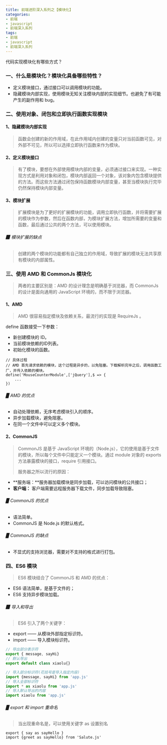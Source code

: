 ```yaml
---
title: 前端进阶深入系列之【模块化】
categories: 
- 前端
- javascript
- 前端深入系列
tags: 
- 前端
- javascript
- 前端深入系列
---
```


代码实现模块化有哪些方式？

<!--more-->



### 一、什么是模块化？模块化具备哪些特性？

- 定义模块接口，通过接口可以调用模块的功能。
- 隐藏模块内部实现，使用模块无知关注模块内部的实现细节。也避免了有可能产生的副作用和 bug。



### 二、使用对象、闭包和立即执行函数实现模块

#### 1、隐藏模块内部实现 

> 函数会创建的新的作用域，在此作用域内创建的变量只对当前函数可见，对外部不可见，所以可以选择立即执行函数来作为模块。



#### 2、定义模块接口

> 有了模块，要想在外部使用模块内部的变量，必须通过接口来实现。一种实现方式是利用对象和闭包，模块内部返回一个对象，该对象内包含模块提供的方法。而这些方法通过闭包保持函数模块内部变量，甚至当模块执行完毕仍然保持模块内部变量。



#### 3、模块扩展

> 扩展模块是为了更好的扩展模块的功能，调用立即执行函数，并将需要扩展的模块作为参数，然后在函数内部，为模块扩展方法，增加所需要的变量和函数，最后通过公共的两个方法，可以使用模块。



###### ▉ 模块扩展的缺点

> 创建的两个模块的功能都有自己独立的作用域，导致扩展的模块无法共享原有模块的内部属性。



### 三、使用 AMD 和 CommonJs 模块化

> 两者的主要区别是：AMD 的设计理念是明确基于浏览器，而 CommonJs 的设计是面向通用的 JavaScript 环境的，而不限于浏览器。



#### 1、AMD 

> AMD 很容易指定模块及依赖关系，最流行的实现是 RequireJs 。

define 函数接受一下参数：

- 新创建模块的 ID。
- 当前模块依赖的ID列表。
- 初始化模块的函数。

```
// 具体过程
// AMD 首先请求依赖的模块，这个过程是异步的，以免阻塞。下载解析完毕之后，调用函数工厂，并传入依赖的模块。
define('MouseCounterModule',['jQuery'],$ => {
	...
})
```



###### ▉ AMD 的优点

- 自动处理依赖，无序考虑模块引入的顺序。
- 异步加载模块，避免阻塞。
- 在同一个文件中可以定义多个模块。



#### 2、CommonJS

> CommonJS 是基于 JavaScript 环境的（Node.js），它的使用是基于文件的模块，所以每个文件中只能定义一个模块。通过 module 对象的 exports 方法暴露模块的接口，require 引用接口。
>
> 服务器之所以流行的原因：

- **服务端：**服务器加载模块是同步加载，可以访问模块的公共接口；
- **客户端：** 客户端需要远程服务器下载文件，同步加载导致阻塞。



###### ▉ CommonJS 的优点

- 语法简单。
- CommonJS 是 Node.js 的默认格式。



###### ▉ CommonJS 的缺点

- 不显式的支持浏览器，需要对不支持的格式进行打包。



### 四、ES6 模块

> ES6 模块结合了 CommonJS 和 AMD 的优点：

- ES6 语法简单，是基于文件的；
- ES6 支持异步模块加载。



###### ▉ 导入和导出

> ES6 引入了两个关键字：

- export —— 从模块外部指定标识符。
- import —— 导入模块标识符。

```javascript
// 导出部分表示符
export { message, sayHi}
// 默认导出
export default class xiaolu{}
```

```javascript
// 导入部分标识符(花括号是导入指定内容)
import {message, sayHi} from 'app.js'  
// 导入全部标识符   
import * as xiaolu from 'app.js'  
// 导入默认导出的内容
import xiaolu from 'app.js'
```



###### ▉ export 和 import 重命名

> 当出现重命名是，可以使用关键字 as 设置别名

```
export { say as sayHello }
import {greet as sayHello} from 'Salute.js'
```













